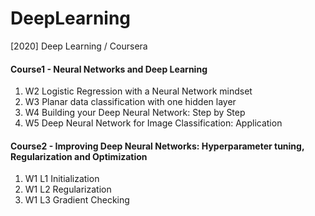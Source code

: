 # DeepLearning
[2020] Deep Learning / Coursera

#### Course1 - Neural Networks and Deep Learning
1. W2 Logistic Regression with a Neural Network mindset
2. W3 Planar data classification with one hidden layer
3. W4 Building your Deep Neural Network: Step by Step
4. W5 Deep Neural Network for Image Classification: Application


#### Course2 - Improving Deep Neural Networks: Hyperparameter tuning, Regularization and Optimization
1. W1 L1 Initialization 
2. W1 L2 Regularization
3. W1 L3 Gradient Checking